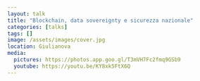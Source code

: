 ```yaml
---
layout: talk
title: "Blockchain, data sovereignty e sicurezza nazionale"
categories: [talks]
tags: []
image: /assets/images/cover.jpg
location: Giulianova
media:
  pictures: https://photos.app.goo.gl/T3mVH7Fc2fmq9GSb9
  youtube: https://youtu.be/KY8xk5FtX6Q
---
```

